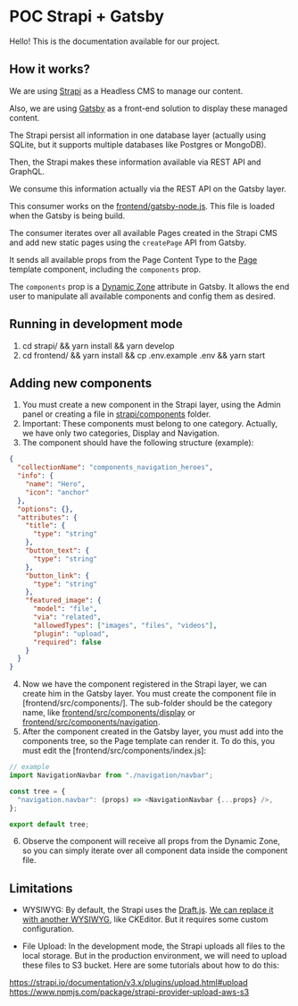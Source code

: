 # POC Strapi + Gatsby

Hello! This is the documentation available for our project.

## How it works?

We are using [Strapi]() as a Headless CMS to manage our content.

Also, we are using [Gatsby]() as a front-end solution to display these managed content.

The Strapi persist all information in one database layer (actually using SQLite, but it supports multiple databases like Postgres or MongoDB).

Then, the Strapi makes these information available via REST API and GraphQL.

We consume this information actually via the REST API on the Gatsby layer.

This consumer works on the [frontend/gatsby-node.js](frontend/gatsby-node.js). This file is loaded when the Gatsby is being build.

The consumer iterates over all available Pages created in the Strapi CMS and add new static pages using the `createPage` API from Gatsby.

It sends all available props from the Page Content Type to the [Page](frontend/src/templates/page.js) template component, including the `components` prop.

The `components` prop is a [Dynamic Zone]() attribute in Gatsby. It allows the end user to manipulate all available components and config them as desired.

## Running in development mode

1. cd strapi/ && yarn install && yarn develop
2. cd frontend/ && yarn install && cp .env.example .env && yarn start

## Adding new components

1. You must create a new component in the Strapi layer, using the Admin panel or creating a file in [strapi/components](strapi/components) folder.
2. Important: These components must belong to one category. Actually, we have only two categories, Display and Navigation.
3. The component should have the following structure (example):

```json
{
  "collectionName": "components_navigation_heroes",
  "info": {
    "name": "Hero",
    "icon": "anchor"
  },
  "options": {},
  "attributes": {
    "title": {
      "type": "string"
    },
    "button_text": {
      "type": "string"
    },
    "button_link": {
      "type": "string"
    },
    "featured_image": {
      "model": "file",
      "via": "related",
      "allowedTypes": ["images", "files", "videos"],
      "plugin": "upload",
      "required": false
    }
  }
}
```

4. Now we have the component registered in the Strapi layer, we can create him in the Gatsby layer. You must create the component file in [frontend/src/components/]. The sub-folder should be the category name, like [frontend/src/components/display]() or [frontend/src/components/navigation]().
5. After the component created in the Gatsby layer, you must add into the components tree, so the Page template can render it. To do this, you must edit the [frontend/src/components/index.js]:

```js
// example
import NavigationNavbar from "./navigation/navbar";

const tree = {
  "navigation.navbar": (props) => <NavigationNavbar {...props} />,
};

export default tree;
```

6. Observe the component will receive all props from the Dynamic Zone, so you can simply iterate over all component data inside the component file.

## Limitations

- WYSIWYG: By default, the Strapi uses the [Draft.js](https://draftjs.org/). [We can replace it with another WYSIWYG](https://strapi.io/blog/how-to-change-the-wysiwyg-in-strapi), like CKEditor. But it requires some custom configuration.

- File Upload: In the development mode, the Strapi uploads all files to the local storage. But in the production environment, we will need to upload these files to S3 bucket. Here are some tutorials about how to do this:

https://strapi.io/documentation/v3.x/plugins/upload.html#upload
https://www.npmjs.com/package/strapi-provider-upload-aws-s3
